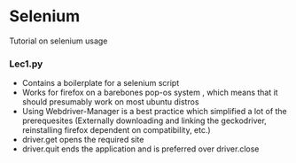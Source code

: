 # Selenium
Tutorial on selenium usage

### Lec1.py

* Contains a boilerplate for a selenium script
* Works for firefox on a barebones pop-os system , which means that it should presumably work on most ubuntu distros
* Using Webdriver-Manager is a best practice which simplified a lot of the prerequesites (Externally downloading and linking the geckodriver, reinstalling firefox dependent on compatibility, etc.)
* driver.get opens the required site
* driver.quit ends the application and is preferred over driver.close
